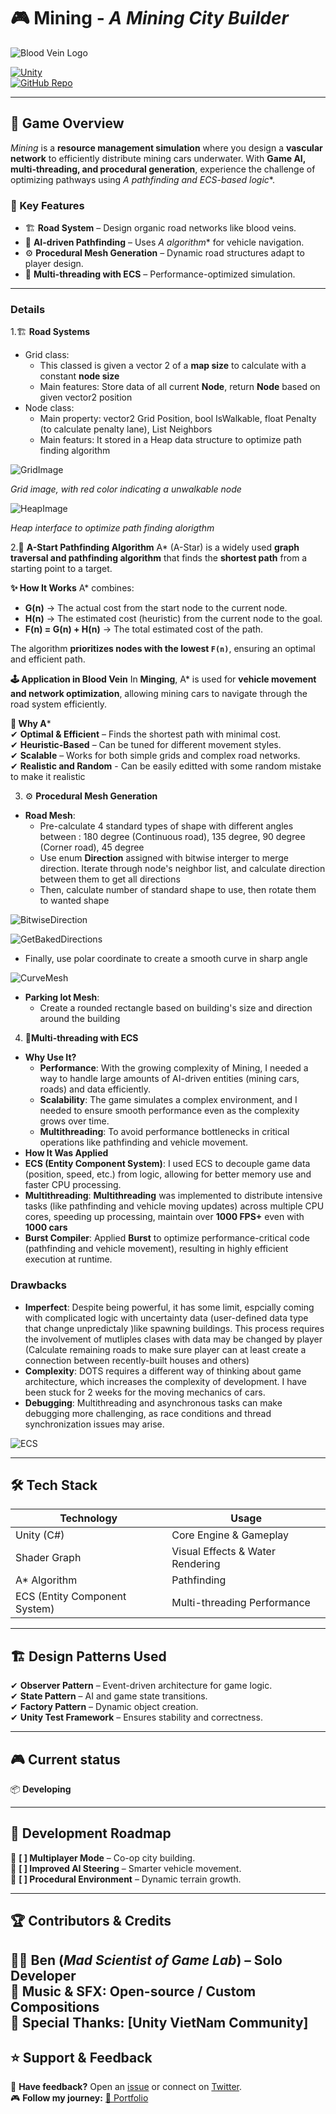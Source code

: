 # 🎮 Mining - *A Mining City Builder*

![Blood Vein Logo](https://github.com/tqgiabao2006/Blood-vein/blob/main/ReadMe/MiningLogo.png?raw=true)

[![Unity](https://img.shields.io/badge/Made_with-Unity-000?logo=unity&style=for-the-badge)](https://unity.com/)  
[![GitHub Repo](https://img.shields.io/badge/View_on-GitHub-blue?style=for-the-badge&logo=github)](https://github.com/tqgiabao2006/Blood-vein)

---

## 🚀 Game Overview  
*Mining* is a **resource management simulation** where you design a **vascular network** to efficiently distribute mining cars underwater. With **Game AI, multi-threading, and procedural generation**, experience the challenge of optimizing pathways using **A* pathfinding and ECS-based logic**.

### 🎯 Key Features
- 🏗 **Road System** – Design organic road networks like blood veins.  
- 🤖 **AI-driven Pathfinding** – Uses **A* algorithm** for vehicle navigation.  
- ⚙️ **Procedural Mesh Generation** – Dynamic road structures adapt to player design.  
- 🔀 **Multi-threading with ECS** – Performance-optimized simulation.  
---

### Details
1.🏗 **Road Systems**
- Grid class:
  + This classed is given a vector 2 of a **map size** to calculate with a constant **node size**
  + Main features: Store data of all current **Node**, return **Node** based on given vector2 position
- Node class:
  + Main property: vector2 Grid Position, bool IsWalkable, float Penalty (to calculate penalty lane), List<Node> Neighbors
  + Main featurs: It stored in a Heap data structure to optimize path finding algorithm

![GridImage](https://github.com/tqgiabao2006/Blood-vein/raw/main/ReadMe/BloodVein_Grid.png)

*Grid image, with red color indicating a unwalkable node*

![HeapImage](https://github.com/tqgiabao2006/Blood-vein/raw/main/ReadMe/Heap.png)

*Heap interface to optimize path finding alorigthm*
 
2.🤖 **A-Start Pathfinding Algorithm**
A* (A-Star) is a widely used **graph traversal and pathfinding algorithm** that finds the **shortest path** from a starting point to a target.

**✨ How It Works**
A* combines:  
- **G(n)** → The actual cost from the start node to the current node.  
- **H(n)** → The estimated cost (heuristic) from the current node to the goal.  
- **F(n) = G(n) + H(n)** → The total estimated cost of the path.  

The algorithm **prioritizes nodes with the lowest `F(n)`**, ensuring an optimal and efficient path.  

**🕹 Application in Blood Vein** 
In **Minging**, A* is used for **vehicle movement and network optimization**, allowing mining cars to navigate through the road system efficiently.  

**📌 Why A***  
✔ **Optimal & Efficient** – Finds the shortest path with minimal cost.  
✔ **Heuristic-Based** – Can be tuned for different movement styles.  
✔ **Scalable** – Works for both simple grids and complex road networks.  
✔ **Realistic and Random** - Can be easily editted with some random mistake to make it realistic

3. ⚙️ **Procedural Mesh Generation**
- **Road Mesh**:
  + Pre-calculate 4 standard types of shape with different angles between : 180 degree (Continuous road), 135 degree, 90 degree (Corner road), 45 degree
  + Use enum **Direction** assigned with bitwise interger to merge direction. Iterate through node's neighbor list, and calculate direction between them to get all directions
  + Then, calculate number of standard shape to use, then rotate them to wanted shape

![BitwiseDirection](https://github.com/tqgiabao2006/Blood-vein/raw/main/ReadMe/Enum%20Direction.png)

![GetBakedDirections](https://github.com/tqgiabao2006/Blood-vein/raw/main/ReadMe/Get%20direction.png)

  + Finally, use polar coordinate to create a smooth curve in sharp angle

![CurveMesh](https://github.com/tqgiabao2006/Blood-vein/raw/main/ReadMe/Smooth%20curve.png)

- **Parking lot Mesh**:
  + Create a rounded rectangle based on building's size and direction around the building


4. 🔀**Multi-threading with ECS**
- **Why Use It?**
  + **Performance**: With the growing complexity of Mining, I needed a way to handle large amounts of AI-driven entities (mining cars, roads) and data efficiently.
  + **Scalability**: The game simulates a complex environment, and I needed to ensure smooth performance even as the complexity grows over time.
  + **Multithreading**: To avoid performance bottlenecks in critical operations like pathfinding and vehicle movement.
- **How It Was Applied**
- **ECS (Entity Component System)**: I used ECS to decouple game data (position, speed, etc.) from logic, allowing for better memory use and faster CPU processing.
- **Multithreading**: **Multithreading** was implemented to distribute intensive tasks (like pathfinding and vehicle moving updates) across multiple CPU cores, speeding up processing, maintain over **1000 FPS+** even with **1000 cars**
- **Burst Compiler**: Applied **Burst** to optimize performance-critical code (pathfinding and vehicle movement), resulting in highly efficient execution at runtime.

### **Drawbacks**
- **Imperfect**: Despite being powerful, it has some limit, espcially coming with complicated logic with uncertainty data (user-defined data type that change unpredictaly )like spawning buildings. This process requires the involvement of mutliples clases with data may be changed by player (Calculate remaining roads to make sure player can at least create a connection between recently-built houses and others)
- **Complexity**: DOTS requires a different way of thinking about game architecture, which increases the complexity of development. I have been stuck for 2 weeks for the moving mechanics of cars.
- **Debugging**: Multithreading and asynchronous tasks can make debugging more challenging, as race conditions and thread synchronization issues may arise.

![ECS](https://github.com/tqgiabao2006/Blood-vein/raw/main/ReadMe/ECS.png)

---

## 🛠 Tech Stack  
| **Technology**   | **Usage**  |  
|-----------------|-----------|  
| Unity (C#) | Core Engine & Gameplay |  
| Shader Graph | Visual Effects & Water Rendering |  
| A* Algorithm | Pathfinding |  
| ECS (Entity Component System) | Multi-threading Performance |  

---

## 🏗 Design Patterns Used  
✔ **Observer Pattern** – Event-driven architecture for game logic.  
✔ **State Pattern** – AI and game state transitions.  
✔ **Factory Pattern** – Dynamic object creation.  
✔ **Unity Test Framework** – Ensures stability and correctness.  

---

## 🎮 Current status  
📦 **Developing**

---

## 🚧 Development Roadmap  
🔹 **[ ] Multiplayer Mode** – Co-op city building.  
🔹 **[ ] Improved AI Steering** – Smarter vehicle movement.  
🔹 **[ ] Procedural Environment** – Dynamic terrain growth.  

---

## 🏆 Contributors & Credits  
👨‍💻 **Ben** (*Mad Scientist of Game Lab*) – Solo Developer  
🎵 **Music & SFX:** Open-source / Custom Compositions  
📖 **Special Thanks:** [Unity VietNam Community]  
---

## ⭐ Support & Feedback  
💬 **Have feedback?** Open an [issue](https://github.com/tqgiabao2006/blood-vein/issues) or connect on [Twitter](https://twitter.com/yourhandle).  
🎮 **Follow my journey:** [🔗 Portfolio](https://your-portfolio-link.com)  
